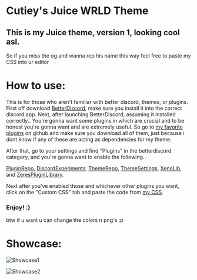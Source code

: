 # Cutiey's Juice WRLD Theme
## This is my Juice theme, version 1, looking cool asl.

So if you miss the og and wanna rep his name this way feel free to paste my CSS into ur editor

# How to use:
This is for those who aren't familiar with better discord, themes, or plugins.
First off download [BetterDiscord](https://betterdiscord.app/), make sure you install it into the correct discord app.
Next, after launching BetterDiscord, assuming it installed correctly.. You're gonna want some plugins in which are crucial and to be honest you're gonna want and are extremely useful. So go to [my favorite plugins](https://github.com/Svxy/My-Favorite-Plugins/tree/main/Cutieys%20Favorite%20Plugins/Plugins) on github and make sure you download all of them, just because i dont know if any of these are acting as dependencies for my theme.

After that, go to your settings and find "Plugins" in the betterdiscord category, and you're gonna want to enable the following..

[PluginRepo](https://github.com/Svxy/My-Favorite-Plugins/blob/main/Cutieys%20Favorite%20Plugins/Plugins/PluginRepo.plugin.js),
[DiscordExperiments](https://github.com/Svxy/My-Favorite-Plugins/blob/main/Cutieys%20Favorite%20Plugins/Plugins/discordexperiments.plugin.js),
[ThemeRepo](https://github.com/Svxy/My-Favorite-Plugins/blob/main/Cutieys%20Favorite%20Plugins/Plugins/ThemeRepo.plugin.js),
[ThemeSettings](https://github.com/Svxy/My-Favorite-Plugins/tree/main/Cutieys%20Favorite%20Plugins/Plugins),
[XenoLib](https://github.com/Svxy/My-Favorite-Plugins/blob/main/Cutieys%20Favorite%20Plugins/Plugins/1XenoLib.plugin.js),
and [ZeresPluginLibrary](https://github.com/Svxy/My-Favorite-Plugins/tree/main/Cutieys%20Favorite%20Plugins/Plugins).

Next after you've enabled those and whichever other plugins you want, click on the "Custom CSS" tab and paste the code from [my CSS](https://github.com/Svxy/CutieysOTFTheme/blob/main/OTFThemeV3.2.css).

### Enjoy! :)

btw if u want u can change the colors n png's :p 

# Showcase:

![Showcase1]()

![Showcase2]()
